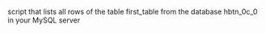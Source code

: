 script that lists all rows of the table first_table from the database hbtn_0c_0 in your MySQL server
